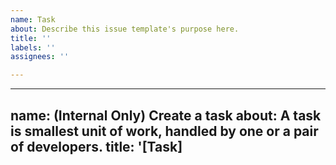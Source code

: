 ```yaml
---
name: Task
about: Describe this issue template's purpose here.
title: ''
labels: ''
assignees: ''

---
```


---
name: (Internal Only) Create a task
about: A task is smallest unit of work, handled by one or a pair of developers. 
title: '[Task] <title>'
labels: 'task'
---

<!-- Please fill out the REQUIRED segments -->

### Description

<!-- REQUIRED -->
<!-- Please provide a succinct description of the task you are requesting -->
  
### Acceptance Criteria

<!-- Defines what "done" means for this feature request -->
<!-- List success metrics here and how to track them -->

### Feature(s)

<!-- Tag the features or epics this task is connected to -->

### Supporting Documentation

<!-- Any references would be super helpful :v: -->
